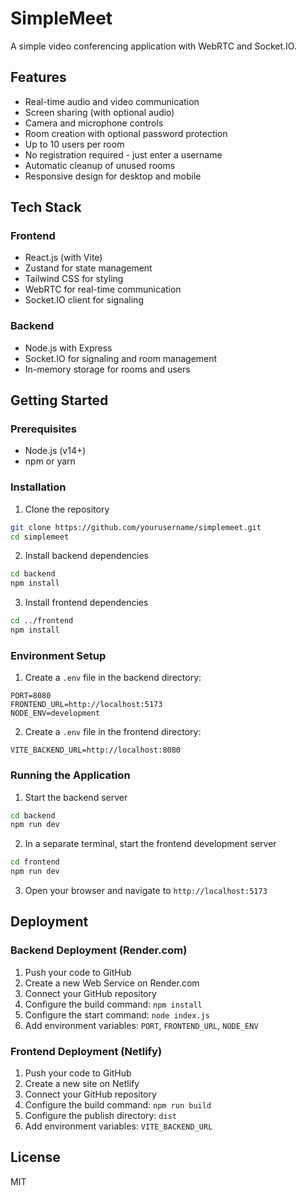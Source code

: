 # SimpleMeet

A simple video conferencing application with WebRTC and Socket.IO.

## Features

- Real-time audio and video communication
- Screen sharing (with optional audio)
- Camera and microphone controls
- Room creation with optional password protection
- Up to 10 users per room
- No registration required - just enter a username
- Automatic cleanup of unused rooms
- Responsive design for desktop and mobile

## Tech Stack

### Frontend
- React.js (with Vite)
- Zustand for state management
- Tailwind CSS for styling
- WebRTC for real-time communication
- Socket.IO client for signaling

### Backend
- Node.js with Express
- Socket.IO for signaling and room management
- In-memory storage for rooms and users

## Getting Started

### Prerequisites
- Node.js (v14+)
- npm or yarn

### Installation

1. Clone the repository
```bash
git clone https://github.com/yourusername/simplemeet.git
cd simplemeet
```

2. Install backend dependencies
```bash
cd backend
npm install
```

3. Install frontend dependencies
```bash
cd ../frontend
npm install
```

### Environment Setup

1. Create a `.env` file in the backend directory:
```
PORT=8080
FRONTEND_URL=http://localhost:5173
NODE_ENV=development
```

2. Create a `.env` file in the frontend directory:
```
VITE_BACKEND_URL=http://localhost:8080
```

### Running the Application

1. Start the backend server
```bash
cd backend
npm run dev
```

2. In a separate terminal, start the frontend development server
```bash
cd frontend
npm run dev
```

3. Open your browser and navigate to `http://localhost:5173`

## Deployment

### Backend Deployment (Render.com)
1. Push your code to GitHub
2. Create a new Web Service on Render.com
3. Connect your GitHub repository
4. Configure the build command: `npm install`
5. Configure the start command: `node index.js`
6. Add environment variables: `PORT`, `FRONTEND_URL`, `NODE_ENV`

### Frontend Deployment (Netlify)
1. Push your code to GitHub
2. Create a new site on Netlify
3. Connect your GitHub repository
4. Configure the build command: `npm run build`
5. Configure the publish directory: `dist`
6. Add environment variables: `VITE_BACKEND_URL`

## License

MIT 